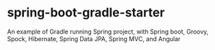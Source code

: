 spring-boot-gradle-starter
==========================

An example of Gradle running Spring project, with Spring boot, Groovy, Spock, Hibernate, Spring Data JPA, Spring MVC, and Angular
